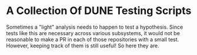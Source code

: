 # A Collection Of DUNE Testing Scripts
Sometimes a "light" analysis needs to happen to test a hypothesis. Since tests like this are necessary across various subsystems, it would not be reasonable to make a PR in each of those repositories with a small test. However, keeping track of them is still useful!
So here they are.
